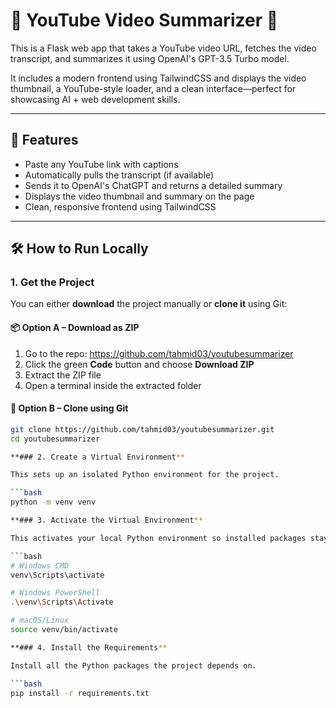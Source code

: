 # 🎥 YouTube Video Summarizer 🤖

This is a Flask web app that takes a YouTube video URL, fetches the video transcript, and summarizes it using OpenAI's GPT-3.5 Turbo model.

It includes a modern frontend using TailwindCSS and displays the video thumbnail, a YouTube-style loader, and a clean interface—perfect for showcasing AI + web development skills.

---

## 🚀 Features

- Paste any YouTube link with captions
- Automatically pulls the transcript (if available)
- Sends it to OpenAI's ChatGPT and returns a detailed summary
- Displays the video thumbnail and summary on the page
- Clean, responsive frontend using TailwindCSS

---


## 🛠 How to Run Locally

### 1. Get the Project

You can either **download** the project manually or **clone it** using Git:

#### 📦 Option A – Download as ZIP

1. Go to the repo: https://github.com/tahmid03/youtubesummarizer
2. Click the green **Code** button and choose **Download ZIP**
3. Extract the ZIP file
4. Open a terminal inside the extracted folder

#### 🧪 Option B – Clone using Git 

```bash
git clone https://github.com/tahmid03/youtubesummarizer.git
cd youtubesummarizer

**### 2. Create a Virtual Environment**

This sets up an isolated Python environment for the project.

```bash
python -m venv venv

**### 3. Activate the Virtual Environment**

This activates your local Python environment so installed packages stay project-specific.

```bash
# Windows CMD
venv\Scripts\activate

# Windows PowerShell
.\venv\Scripts\Activate

# macOS/Linux
source venv/bin/activate

**### 4. Install the Requirements**

Install all the Python packages the project depends on.

```bash
pip install -r requirements.txt
